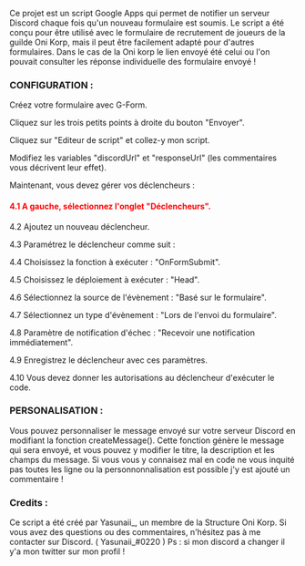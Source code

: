 <p>Ce projet est un script Google Apps qui permet de notifier un serveur Discord chaque fois qu'un nouveau formulaire est soumis. Le script a été conçu pour être utilisé avec le formulaire de recrutement de joueurs de la guilde Oni Korp, mais il peut être facilement adapté pour d'autres formulaires. Dans le cas de la Oni korp le lien envoyé été celui ou l'on pouvait consulter les réponse individuelle des formulaire envoyé !</p>

<h3>CONFIGURATION :</h3>

<p>Créez votre formulaire avec G-Form.</p>

<p>Cliquez sur les trois petits points à droite du bouton "Envoyer".</p>

<p>Cliquez sur "Editeur de script" et collez-y mon script.</p>

<p>Modifiez les variables "discordUrl" et "responseUrl" (les commentaires vous décrivent leur effet).</p>

<p>Maintenant, vous devez gérer vos déclencheurs :</p>

<h4 style="color:red;">4.1 A gauche, sélectionnez l'onglet "Déclencheurs".</h4>

<p>4.2 Ajoutez un nouveau déclencheur.</p>

<p>4.3 Paramétrez le déclencheur comme suit :</p>

<p>4.4 Choisissez la fonction à exécuter : "OnFormSubmit".</p>

<p>4.5 Choisissez le déploiement à exécuter : "Head".</p>

<p>4.6 Sélectionnez la source de l'évènement : "Basé sur le formulaire".</p>

<p>4.7 Sélectionnez un type d'évènement : "Lors de l'envoi du formulaire".</p>

<p>4.8 Paramètre de notification d'échec : "Recevoir une notification immédiatement".</p>

<p>4.9 Enregistrez le déclencheur avec ces paramètres.</p>

<p>4.10 Vous devez donner les autorisations au déclencheur d'exécuter le code.</p>

<h3>PERSONALISATION :</h3>

<p>Vous pouvez personnaliser le message envoyé sur votre serveur Discord en modifiant la fonction createMessage(). Cette fonction génère le message qui sera envoyé, et vous pouvez y modifier le titre, la description et les champs du message. Si vous vous y connaisez mal en code ne vous inquité pas toutes les ligne ou la personnonnalisation est possible j'y est ajouté un commentaire !</p>

<h3>Credits :</h3>

<p>Ce script a été créé par Yasunaii_, un membre de la Structure Oni Korp. Si vous avez des questions ou des commentaires, n'hésitez pas à me contacter sur Discord. ( Yasunaii_#0220 ) Ps : si mon discord a changer il y'a mon twitter sur mon profil !</p>
